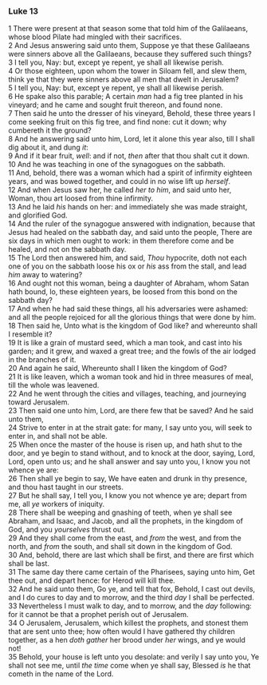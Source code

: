 ### Luke 13

1 There were present at that season some that told him of the Galilaeans, whose blood Pilate had mingled with their sacrifices.  
2 And Jesus answering said unto them, Suppose ye that these Galilaeans were sinners above all the Galilaeans, because they suffered such things?  
3 I tell you, Nay: but, except ye repent, ye shall all likewise perish.  
4 Or those eighteen, upon whom the tower in Siloam fell, and slew them, think ye that they were sinners above all men that dwelt in Jerusalem?  
5 I tell you, Nay: but, except ye repent, ye shall all likewise perish.  
6 He spake also this parable; A certain *man* had a fig tree planted in his vineyard; and he came and sought fruit thereon, and found none.  
7 Then said he unto the dresser of his vineyard, Behold, these three years I come seeking fruit on this fig tree, and find none: cut it down; why cumbereth it the ground?  
8 And he answering said unto him, Lord, let it alone this year also, till I shall dig about it, and dung *it*:  
9 And if it bear fruit, *well*: and if not, *then* after that thou shalt cut it down.  
10 And he was teaching in one of the synagogues on the sabbath.  
11 And, behold, there was a woman which had a spirit of infirmity eighteen years, and was bowed together, and could in no wise lift up *herself*.  
12 And when Jesus saw her, he called *her to him*, and said unto her, Woman, thou art loosed from thine infirmity.  
13 And he laid *his* hands on her: and immediately she was made straight, and glorified God.  
14 And the ruler of the synagogue answered with indignation, because that Jesus had healed on the sabbath day, and said unto the people, There are six days in which men ought to work: in them therefore come and be healed, and not on the sabbath day.  
15 The Lord then answered him, and said, *Thou* hypocrite, doth not each one of you on the sabbath loose his ox or *his* ass from the stall, and lead *him* away to watering?  
16 And ought not this woman, being a daughter of Abraham, whom Satan hath bound, lo, these eighteen years, be loosed from this bond on the sabbath day?  
17 And when he had said these things, all his adversaries were ashamed: and all the people rejoiced for all the glorious things that were done by him.  
18 Then said he, Unto what is the kingdom of God like? and whereunto shall I resemble it?  
19 It is like a grain of mustard seed, which a man took, and cast into his garden; and it grew, and waxed a great tree; and the fowls of the air lodged in the branches of it.  
20 And again he said, Whereunto shall I liken the kingdom of God?  
21 It is like leaven, which a woman took and hid in three measures of meal, till the whole was leavened.  
22 And he went through the cities and villages, teaching, and journeying toward Jerusalem.  
23 Then said one unto him, Lord, are there few that be saved? And he said unto them,  
24 Strive to enter in at the strait gate: for many, I say unto you, will seek to enter in, and shall not be able.  
25 When once the master of the house is risen up, and hath shut to the door, and ye begin to stand without, and to knock at the door, saying, Lord, Lord, open unto us; and he shall answer and say unto you, I know you not whence ye are:  
26 Then shall ye begin to say, We have eaten and drunk in thy presence, and thou hast taught in our streets.  
27 But he shall say, I tell you, I know you not whence ye are; depart from me, all *ye* workers of iniquity.  
28 There shall be weeping and gnashing of teeth, when ye shall see Abraham, and Isaac, and Jacob, and all the prophets, in the kingdom of God, and you *yourselves* thrust out.  
29 And they shall come from the east, and *from* the west, and from the north, and *from* the south, and shall sit down in the kingdom of God.  
30 And, behold, there are last which shall be first, and there are first which shall be last.  
31 The same day there came certain of the Pharisees, saying unto him, Get thee out, and depart hence: for Herod will kill thee.  
32 And he said unto them, Go ye, and tell that fox, Behold, I cast out devils, and I do cures to day and to morrow, and the third *day* I shall be perfected.  
33 Nevertheless I must walk to day, and to morrow, and the *day* following: for it cannot be that a prophet perish out of Jerusalem.  
34 O Jerusalem, Jerusalem, which killest the prophets, and stonest them that are sent unto thee; how often would I have gathered thy children together, as a hen *doth gather* her brood under *her* wings, and ye would not!  
35 Behold, your house is left unto you desolate: and verily I say unto you, Ye shall not see me, until *the time* come when ye shall say, Blessed *is* he that cometh in the name of the Lord.  
